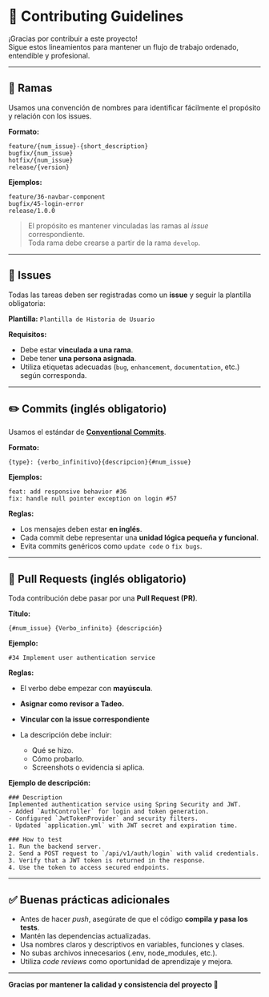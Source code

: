 # 🧭 Contributing Guidelines

¡Gracias por contribuir a este proyecto!  
Sigue estos lineamientos para mantener un flujo de trabajo ordenado, entendible y profesional.

---

## 🌱 Ramas

Usamos una convención de nombres para identificar fácilmente el propósito y relación con los issues.

**Formato:**

```
feature/{num_issue}-{short_description}
bugfix/{num_issue}
hotfix/{num_issue}
release/{version}
```

**Ejemplos:**

```
feature/36-navbar-component
bugfix/45-login-error
release/1.0.0
```

> El propósito es mantener vinculadas las ramas al *issue* correspondiente.  
> Toda rama debe crearse a partir de la rama `develop`.

---

## 💬 Issues

Todas las tareas deben ser registradas como un **issue** y seguir la plantilla obligatoria:

**Plantilla:** `Plantilla de Historia de Usuario`

**Requisitos:**

- Debe estar **vinculada a una rama**.
- Debe tener **una persona asignada**.
- Utiliza etiquetas adecuadas (`bug`, `enhancement`, `documentation`, etc.) según corresponda.

---

## ✏️ Commits (inglés obligatorio)

Usamos el estándar de **[Conventional Commits](https://github.com/pvdlg/conventional-commit-types)**.

**Formato:**

```
{type}: {verbo_infinitivo}{descripcion}{#num_issue}
```

**Ejemplos:**

```
feat: add responsive behavior #36
fix: handle null pointer exception on login #57
```

**Reglas:**

- Los mensajes deben estar **en inglés**.
- Cada commit debe representar una **unidad lógica pequeña y funcional**.
- Evita commits genéricos como `update code` o `fix bugs`.

---

## 🚀 Pull Requests (inglés obligatorio)

Toda contribución debe pasar por una **Pull Request (PR)**.

**Título:**

```
{#num_issue} {Verbo_infinito} {descripción}
```

**Ejemplo:**

```
#34 Implement user authentication service
```

**Reglas:**

- El verbo debe empezar con **mayúscula**.
- **Asignar como revisor a Tadeo.**
- **Vincular con la issue correspondiente**

- La descripción debe incluir:
  - Qué se hizo.
  - Cómo probarlo.
  - Screenshots o evidencia si aplica.

**Ejemplo de descripción:**

```
### Description
Implemented authentication service using Spring Security and JWT.
- Added `AuthController` for login and token generation.
- Configured `JwtTokenProvider` and security filters.
- Updated `application.yml` with JWT secret and expiration time.

### How to test
1. Run the backend server.
2. Send a POST request to `/api/v1/auth/login` with valid credentials.
3. Verify that a JWT token is returned in the response.
4. Use the token to access secured endpoints.

```

---

## ✅ Buenas prácticas adicionales

- Antes de hacer *push*, asegúrate de que el código **compila y pasa los tests**.
- Mantén las dependencias actualizadas.
- Usa nombres claros y descriptivos en variables, funciones y clases.
- No subas archivos innecesarios (.env, node_modules, etc.).
- Utiliza *code reviews* como oportunidad de aprendizaje y mejora.

---

**Gracias por mantener la calidad y consistencia del proyecto 💪**
